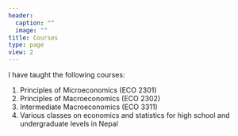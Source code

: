 ```yaml
---
header:
  caption: ""
  image: ""
title: Courses
type: page
view: 2
---
```


I have taught the following courses:

1. Principles of Microeconomics (ECO 2301)
2. Principles of Macroeconomics (ECO 2302)
3. Intermediate Macroeconomics (ECO 3311)
4. Various classes on economics and statistics for high school and undergraduate levels in Nepal
